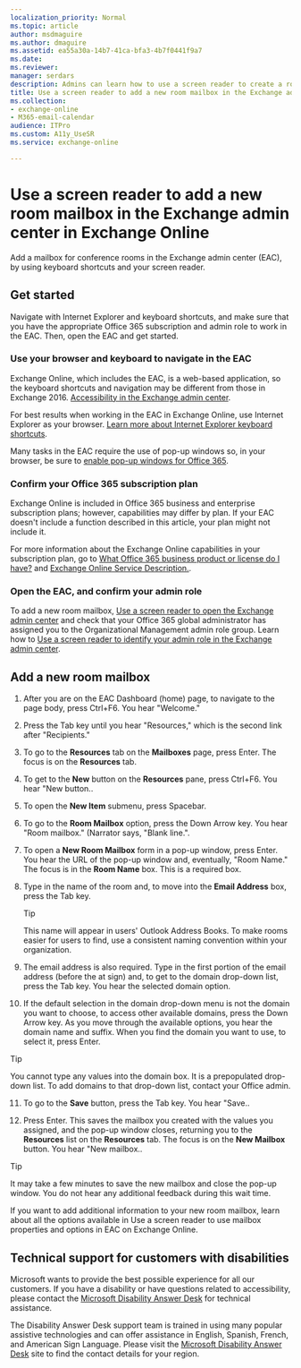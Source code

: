 ```yaml
---
localization_priority: Normal
ms.topic: article
author: msdmaguire
ms.author: dmaguire
ms.assetid: ea55a30a-14b7-41ca-bfa3-4b7f0441f9a7
ms.date: 
ms.reviewer: 
manager: serdars
description: Admins can learn how to use a screen reader to create a room mailbox in the Exchange admin center (EAC) in Exchange Online.
title: Use a screen reader to add a new room mailbox in the Exchange admin center in Exchange Online
ms.collection: 
- exchange-online
- M365-email-calendar
audience: ITPro
ms.custom: A11y_UseSR
ms.service: exchange-online

---
```


# Use a screen reader to add a new room mailbox in the Exchange admin center in Exchange Online

Add a mailbox for conference rooms in the Exchange admin center (EAC), by using keyboard shortcuts and your screen reader.

## Get started

Navigate with Internet Explorer and keyboard shortcuts, and make sure that you have the appropriate Office 365 subscription and admin role to work in the EAC. Then, open the EAC and get started.

### Use your browser and keyboard to navigate in the EAC

Exchange Online, which includes the EAC, is a web-based application, so the keyboard shortcuts and navigation may be different from those in Exchange 2016. [Accessibility in the Exchange admin center](accessibility-in-exchange-admin-center.md).

For best results when working in the EAC in Exchange Online, use Internet Explorer as your browser. [Learn more about Internet Explorer keyboard shortcuts](https://go.microsoft.com/fwlink/p/?LinkID=787614).

Many tasks in the EAC require the use of pop-up windows so, in your browser, be sure to [enable pop-up windows for Office 365](https://go.microsoft.com/fwlink/p/?LinkID=317550).

### Confirm your Office 365 subscription plan

Exchange Online is included in Office 365 business and enterprise subscription plans; however, capabilities may differ by plan. If your EAC doesn't include a function described in this article, your plan might not include it.

For more information about the Exchange Online capabilities in your subscription plan, go to [What Office 365 business product or license do I have?](https://go.microsoft.com/fwlink/p/?LinkID=797552) and [Exchange Online Service Description.](https://go.microsoft.com/fwlink/p/?LinkID=797553).

### Open the EAC, and confirm your admin role

To add a new room mailbox, [Use a screen reader to open the Exchange admin center](use-screen-reader-to-open-exchange-admin-center.md) and check that your Office 365 global administrator has assigned you to the Organizational Management admin role group. Learn how to [Use a screen reader to identify your admin role in the Exchange admin center](use-screen-reader-to-identify-admin-role-in-exchange-admin-center.md).

## Add a new room mailbox

1. After you are on the EAC Dashboard (home) page, to navigate to the page body, press Ctrl+F6. You hear "Welcome."

2. Press the Tab key until you hear "Resources," which is the second link after "Recipients."

3. To go to the **Resources** tab on the **Mailboxes** page, press Enter. The focus is on the **Resources** tab.

4. To get to the **New** button on the **Resources** pane, press Ctrl+F6. You hear "New button..

5. To open the **New Item** submenu, press Spacebar.

6. To go to the **Room Mailbox** option, press the Down Arrow key. You hear "Room mailbox." (Narrator says, "Blank line.".

7. To open a **New Room Mailbox** form in a pop-up window, press Enter. You hear the URL of the pop-up window and, eventually, "Room Name." The focus is in the **Room Name** box. This is a required box.

8. Type in the name of the room and, to move into the **Email Address** box, press the Tab key.

   > [!TIP]
   > This name will appear in users' Outlook Address Books. To make rooms easier for users to find, use a consistent naming convention within your organization.

9. The email address is also required. Type in the first portion of the email address (before the at sign) and, to get to the domain drop-down list, press the Tab key. You hear the selected domain option.

10. If the default selection in the domain drop-down menu is not the domain you want to choose, to access other available domains, press the Down Arrow key. As you move through the available options, you hear the domain name and suffix. When you find the domain you want to use, to select it, press Enter.

   > [!TIP]
   > You cannot type any values into the domain box. It is a prepopulated drop-down list. To add domains to that drop-down list, contact your Office admin.

11. To go to the **Save** button, press the Tab key. You hear "Save..

12. Press Enter. This saves the mailbox you created with the values you assigned, and the pop-up window closes, returning you to the **Resources** list on the **Resources** tab. The focus is on the **New Mailbox** button. You hear "New mailbox..

   > [!TIP]
   > It may take a few minutes to save the new mailbox and close the pop-up window. You do not hear any additional feedback during this wait time.

If you want to add additional information to your new room mailbox, learn about all the options available in Use a screen reader to use mailbox properties and options in EAC on Exchange Online.

## Technical support for customers with disabilities

Microsoft wants to provide the best possible experience for all our customers. If you have a disability or have questions related to accessibility, please contact the [Microsoft Disability Answer Desk](https://go.microsoft.com/fwlink/p/?LinkID=518252) for technical assistance.

The Disability Answer Desk support team is trained in using many popular assistive technologies and can offer assistance in English, Spanish, French, and American Sign Language. Please visit the [Microsoft Disability Answer Desk](https://go.microsoft.com/fwlink/p/?LinkID=518252) site to find the contact details for your region.
